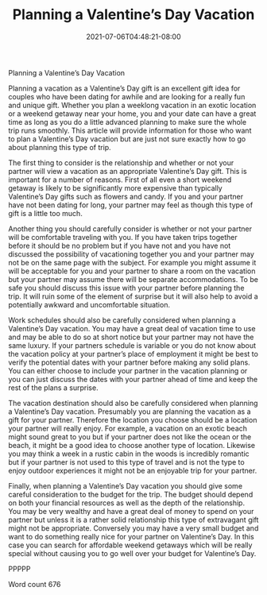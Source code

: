 ﻿---
title: "Planning a Valentine’s Day Vacation"
date: 2021-07-06T04:48:21-08:00
description: "Valentines Day txt Tips for Web Success"
featured_image: "/images/Valentines Day txt.jpg"
tags: ["Valentines Day txt"]
---

Planning a Valentine’s Day Vacation

Planning a vacation as a Valentine’s Day gift is an excellent gift idea for couples who have been dating for awhile and are looking for a really fun and unique gift. Whether you plan a weeklong vacation in an exotic location or a weekend getaway near your home, you and your date can have a great time as long as you do a little advanced planning to make sure the whole trip runs smoothly. This article will provide information for those who want to plan a Valentine’s Day vacation but are just not sure exactly how to go about planning this type of trip.

The first thing to consider is the relationship and whether or not your partner will view a vacation as an appropriate Valentine’s Day gift. This is important for a number of reasons. First of all even a short weekend getaway is likely to be significantly more expensive than typically Valentine’s Day gifts such as flowers and candy. If you and your partner have not been dating for long, your partner may feel as though this type of gift is a little too much. 

Another thing you should carefully consider is whether or not your partner will be comfortable traveling with you. If you have taken trips together before it should be no problem but if you have not and you have not discussed the possibility of vacationing together you and your partner may not be on the same page with the subject. For example you might assume it will be acceptable for you and your partner to share a room on the vacation but your partner may assume there will be separate accommodations. To be safe you should discuss this issue with your partner before planning the trip. It will ruin some of the element of surprise but it will also help to avoid a potentially awkward and uncomfortable situation. 

Work schedules should also be carefully considered when planning a Valentine’s Day vacation. You may have a great deal of vacation time to use and may be able to do so at short notice but your partner may not have the same luxury. If your partners schedule is variable or you do not know about the vacation policy at your partner’s place of employment it might be best to verify the potential dates with your partner before making any solid plans. You can either choose to include your partner in the vacation planning or you can just discuss the dates with your partner ahead of time and keep the rest of the plans a surprise. 

The vacation destination should also be carefully considered when planning a Valentine’s Day vacation. Presumably you are planning the vacation as a gift for your partner. Therefore the location you choose should be a location your partner will really enjoy. For example, a vacation on an exotic beach might sound great to you but if your partner does not like the ocean or the beach, it might be a good idea to choose another type of location. Likewise you may think a week in a rustic cabin in the woods is incredibly romantic but if your partner is not used to this type of travel and is not the type to enjoy outdoor experiences it might not be an enjoyable trip for your partner.

Finally, when planning a Valentine’s Day vacation you should give some careful consideration to the budget for the trip. The budget should depend on both your financial resources as well as the depth of the relationship. You may be very wealthy and have a great deal of money to spend on your partner but unless it is a rather solid relationship this type of extravagant gift might not be appropriate. Conversely you may have a very small budget and want to do something really nice for your partner on Valentine’s Day. In this case you can search for affordable weekend getaways which will be really special without causing you to go well over your budget for Valentine’s Day.

PPPPP

Word count 676



